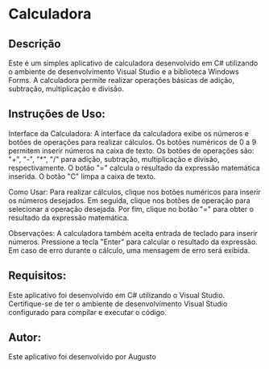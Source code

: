 # Calculadora

## Descrição
Este é um simples aplicativo de calculadora desenvolvido em C# utilizando o ambiente de desenvolvimento Visual Studio e a biblioteca Windows Forms. A calculadora permite realizar operações básicas de adição, subtração, multiplicação e divisão.

## Instruções de Uso:

Interface da Calculadora:
A interface da calculadora exibe os números e botões de operações para realizar cálculos.
Os botões numéricos de 0 a 9 permitem inserir números na caixa de texto.
Os botões de operações são: "+", "-", "*", "/" para adição, subtração, multiplicação e divisão, respectivamente.
O botão "=" calcula o resultado da expressão matemática inserida.
O botão "C" limpa a caixa de texto.

Como Usar:
Para realizar cálculos, clique nos botões numéricos para inserir os números desejados.
Em seguida, clique nos botões de operação para selecionar a operação desejada.
Por fim, clique no botão "=" para obter o resultado da expressão matemática.

Observações:
A calculadora também aceita entrada de teclado para inserir números.
Pressione a tecla "Enter" para calcular o resultado da expressão.
Em caso de erro durante o cálculo, uma mensagem de erro será exibida.

## Requisitos:

Este aplicativo foi desenvolvido em C# utilizando o Visual Studio.
Certifique-se de ter o ambiente de desenvolvimento Visual Studio configurado para compilar e executar o código.

## Autor:
Este aplicativo foi desenvolvido por Augusto
